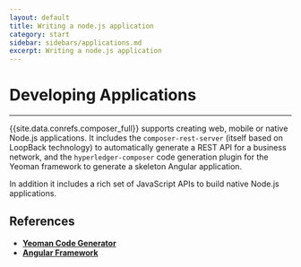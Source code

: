 ```yaml
---
layout: default
title: Writing a node.js application
category: start
sidebar: sidebars/applications.md
excerpt: Writing a node.js application
---
```


# Developing Applications

---

{{site.data.conrefs.composer_full}} supports creating web, mobile or native Node.js applications. It includes the `composer-rest-server` (itself based on LoopBack technology) to automatically generate a REST API for a business network, and the `hyperledger-composer` code generation plugin for the Yeoman framework to generate a skeleton Angular application.

In addition it includes a rich set of JavaScript APIs to build native Node.js applications.

## References

* [**Yeoman Code Generator**](http://yeoman.io)
* [**Angular Framework**](https://angular.io)